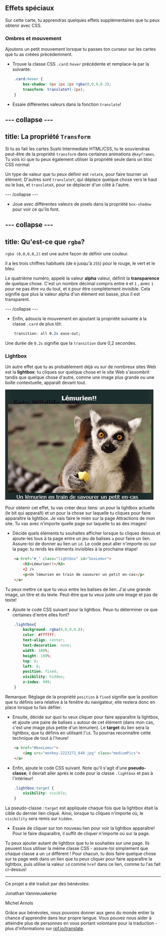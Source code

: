 ## Effets spéciaux

Sur cette carte, tu apprendras quelques effets supplémentaires que tu peux obtenir avec CSS.

### Ombres et mouvement

Ajoutons un petit mouvement lorsque tu passes ton curseur sur les cartes que tu as créées précédemment.

+ Trouve la classe CSS `.card:hover` précédente et remplace-la par la suivante:

```css
    .card:hover {
        box-shadow: 0px 2px 2px rgba(0,0,0,0.2); 
        transform: translateY(-2px);
    }
```

+ Essaie différentes valeurs dans la fonction `translate`!

--- collapse ---
---
title: La propriété `Transform`
---

Si tu as fait les cartes Sushi Intermediate HTML/CSS, tu te souviendras peut-être de la propriété `transform` dans certaines animations `@keyframes`. Tu vois ici que tu peux également utiliser la propriété seule dans un bloc CSS normal.

Un type de valeur que tu peux définir est `rotate`, pour faire tourner un élément. D'autres sont `translateY`, qui déplace quelque chose vers le haut ou le bas, et `translateX`, pour se déplacer d'un côté à l'autre.

--- /collapse ---

+ Joue avec différentes valeurs de pixels dans la propriété `box-shadow` pour voir ce qu'ils font. 

--- collapse ---
---
title: Qu'est-ce que `rgba`?
---

`rgba (0,0,0,0,2)` est une autre façon de définir une couleur.

Il a les trois chiffres habituels (de `0` jusqu'à `255`) pour le rouge, le vert et le bleu.

Le quatrième numéro, appelé la valeur **alpha** valeur, définit la **transparence** de quelque chose. C'est un nombre décimal compris entre `0` et `1` , avec `1` pour ne pas être vu du tout, et `0` pour être complètement invisible. Cela signifie que plus la valeur alpha d'un élément est basse, plus il est transparent.

--- /collapse ---

+ Enfin, adoucis le mouvement en ajoutant la propriété suivante à la classe `.card` de plus tôt: 

```css
    transition: all 0.2s ease-out;
```

Une durée de `0.2s` signifie que la `transition` dure 0,2 secondes.

### Lightbox

Un autre effet que tu as probablement déjà vu sur de nombreux sites Web est la **lightbox**: tu cliques sur quelque chose et le site Web s'assombrit tandis que quelque chose d'autre, comme une image plus grande ou une boîte contextuelle, apparaît devant tout.

![Effet Lightbox en action](images/lightboxLemur.png)

Pour obtenir cet effet, tu vas créer deux liens: un pour la lightbox actuelle (le bit qui apparaît) et un pour la chose sur laquelle tu cliques pour faire apparaître la lightbox. Je vais faire le mien sur la page Attractions de mon site. Tu vas avec n'importe quelle page sur laquelle tu as des images!

+ Décide quels éléments tu souhaites afficher lorsque tu cliques dessus et ajoute-les tous à ta page entre un jeu de balises `a` pour faire un lien. Assure-toi de donner au lien un `id`. Le code peut aller n'importe où sur la page: tu rends les éléments invisibles à la prochaine étape!

```html
    <a href="#_" class="lightbox" id="boxLemur">
        <h3>Lémurien!!</h3>
        <2 />
        <p>Un lémurien en train de savourer un petit en-cas</p>
    </a>
```

Tu peux mettre ce que tu veux entre les balises de lien. J'ai une grande image, un titre et du texte. Peut-être que tu veux juste une image et pas de texte!

+ Ajoute le code CSS suivant pour la lightbox. Peux-tu déterminer ce que certaines d'entre elles font?

```css
    .lightbox{
        background: rgba(0,0,0,0.8);
        color: #ffffff;
        text-align: center;
        text-decoration: none;
        width: 100%;
        height: 100%;
        top: 0;
        left: 0;
        position: fixed;
        visibility: hidden;
        z-index: 999;
    }
```

Remarque: Réglage de la propriété `position` à `fixed` signifie que la position que tu définis sera relative à la fenêtre du navigateur, elle restera donc en place lorsque tu fais défiler.

+ Ensuite, décide sur quoi tu veux cliquer pour faire apparaître la lightbox, et ajoute une paire de balises `a` autour de cet élément (dans mon cas, c'est une image plus petite d'un lémurien). Le **target** du lien sera la lightbox, que tu définis en utilisant l'`id`. Tu pourras reconnaître cette technique de tout à l'heure!

```html
    <a href="#boxLemur">
        <img src="monkey-2223271_640.jpg" class="mediumPics">
    </a>
```

+ Enfin, ajoute le code CSS suivant. Note qu'il s'agit d'une **pseudo-classe**; il devrait aller après le code pour la classe `.lightbox` et pas à l'intérieur!

```css
    .lightbox:target {
        visibility: visible;
    }
```

La pseudo-classe `:target` est appliquée chaque fois que la lightbox était la cible du dernier lien cliqué. Ainsi, lorsque tu cliques n'importe où, le `visibility` sera remis sur `hidden`.

+ Essaie de cliquer sur ton nouveau lien pour voir la lightbox apparaître! Pour le faire disparaître, il suffit de cliquer n'importe où sur la page.

Tu peux ajouter autant de lightbox que tu le souhaites sur une page. Ils peuvent tous utiliser la même classe CSS - assure-toi simplement que chaque classe a un `id` différent ! Pour chacun, tu dois faire quelque chose sur ta page web dans un lien que tu peux cliquer pour faire apparaître la lightbox, puis utilise la valeur `id` comme `href` dans ce lien, comme tu l'as fait ci-dessus!


***
Ce projet a été traduit par des bénévoles:

Jonathan Vannieuwkerke

Michel Arnols

Grâce aux bénévoles, nous pouvons donner aux gens du monde entier la chance d'apprendre dans leur propre langue. Vous pouvez nous aider à atteindre plus de personnes en vous portant volontaire pour la traduction - plus d'informations sur [rpf.io/translate](https://rpf.io/translate).